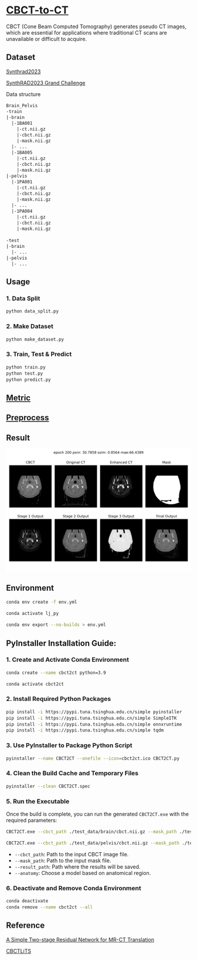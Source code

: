 # [CBCT-to-CT](https://github.com/YMZ1998/CBCT-to-CT)

CBCT (Cone Beam Computed Tomography) generates pseudo CT images, which are essential for applications where traditional
CT scans are unavailable or difficult to acquire.

## Dataset

[Synthrad2023](https://synthrad2023.grand-challenge.org/)

[SynthRAD2023 Grand Challenge](https://github.com/SynthRAD2023)

Data structure

```
Brain_Pelvis
-train
|-brain
  |-1BA001
    |-ct.nii.gz
    |-cbct.nii.gz
    |-mask.nii.gz
  |- ...
  |-1BA005
    |-ct.nii.gz
    |-cbct.nii.gz
    |-mask.nii.gz
|-pelvis
  |-1PA001
    |-ct.nii.gz
    |-cbct.nii.gz
    |-mask.nii.gz
  |- ...
  |-1PA004
    |-ct.nii.gz
    |-cbct.nii.gz
    |-mask.nii.gz

-test
|-brain
  |- ...
|-pelvis
  |- ...
```

## Usage

### 1. Data Split

```bash
python data_split.py
```

### 2. Make Dataset

```bash
python make_dataset.py
```

### 3. Train, Test & Predict

```bash
python train.py
python test.py
python predict.py
```

## [Metric](https://github.com/SynthRAD2023/metrics)

## [Preprocess](https://github.com/SynthRAD2023/preprocessing)

## Result

![image](/figure/result.png)

## Environment

```bash
conda env create -f env.yml
```

```bash
conda activate lj_py
```

```bash
conda env export --no-builds > env.yml
```

## PyInstaller Installation Guide:

### 1. Create and Activate Conda Environment

```bash
conda create --name cbct2ct python=3.9
```

```bash
conda activate cbct2ct
```

### 2. Install Required Python Packages

```bash
pip install -i https://pypi.tuna.tsinghua.edu.cn/simple pyinstaller
pip install -i https://pypi.tuna.tsinghua.edu.cn/simple SimpleITK
pip install -i https://pypi.tuna.tsinghua.edu.cn/simple onnxruntime
pip install -i https://pypi.tuna.tsinghua.edu.cn/simple tqdm
```

### 3. Use PyInstaller to Package Python Script

```bash
pyinstaller --name CBCT2CT --onefile --icon=cbct2ct.ico CBCT2CT.py
```

### 4. Clean the Build Cache and Temporary Files

```bash
pyinstaller --clean CBCT2CT.spec
```

### 5. Run the Executable

Once the build is complete, you can run the generated `CBCT2CT.exe` with the required parameters:

```bash
CBCT2CT.exe --cbct_path ./test_data/brain/cbct.nii.gz --mask_path ./test_data/brain/mask.nii.gz --result_path ./result --anatomy brain
```

```bash
CBCT2CT.exe --cbct_path ./test_data/pelvis/cbct.nii.gz --mask_path ./test_data/pelvis/mask.nii.gz --result_path ./result --anatomy pelvis
```

- `--cbct_path`: Path to the input CBCT image file.
- `--mask_path`: Path to the input mask file.
- `--result_path`: Path where the results will be saved.
- `--anatomy`: Choose a model based on anatomical region.

### 6. Deactivate and Remove Conda Environment

```bash
conda deactivate
conda remove --name cbct2ct --all
```

## Reference

[A Simple Two-stage Residual Network for MR-CT Translation](https://github.com/ZhangZhiHao233/MR-to-CT)

[CBCTLiTS](https://www.kaggle.com/datasets/maximiliantschuchnig/cbct-liver-and-liver-tumor-segmentation-test-data)